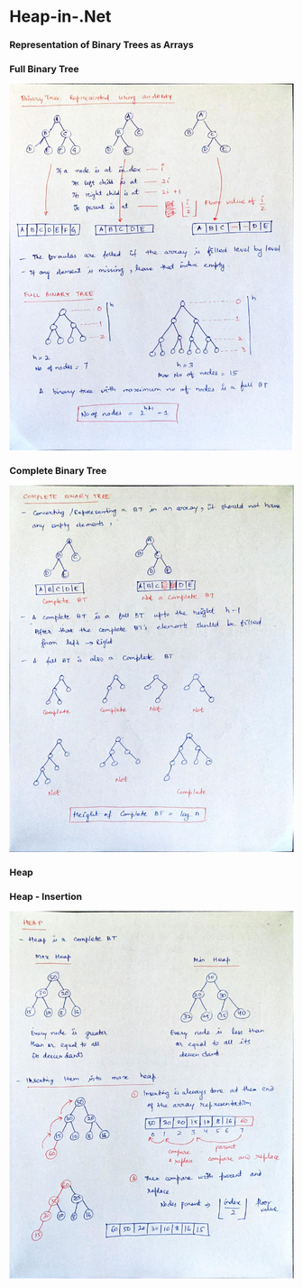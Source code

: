 # Heap-in-.Net

### Representation of Binary Trees as Arrays
### Full Binary Tree
![Binary Tree as Array](Images/1_Binary_Tree_as_Array.jpg)

### Complete Binary Tree
![](Images/2_Complete_Binary_Trees.jpg)

### Heap
### Heap - Insertion
![](Images/3_Heap_and_Insertions.jpg)

